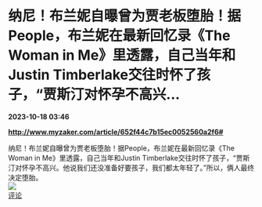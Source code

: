 # 纳尼！布兰妮自曝曾为贾老板堕胎！据People，布兰妮在最新回忆录《The Woman in Me》里透露，自己当年和Justin Timberlake交往时怀了孩子，“贾斯汀对怀孕不高兴...

**2023-10-18 03:46**

**http://www.myzaker.com/article/652f44c7b15ec0052560a2f6#**

纳尼！布兰妮自曝曾为贾老板堕胎！据People，布兰妮在最新回忆录《The Woman in Me》里透露，自己当年和Justin Timberlake交往时怀了孩子，“贾斯汀对怀孕不高兴。他说我们还没准备好要孩子，我们都太年轻了。”所以，俩人最终决定堕胎。  
![](https://img3.chouti.com/CHOUTI_231018_6E819DA8F0F145708B80AF8D8259E4B7.jpg)  
[评论](https://m.chouti.com/link/40320703)